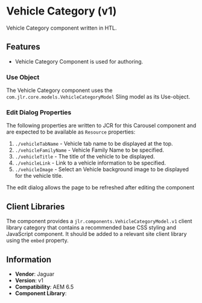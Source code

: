 <!-- Jaguar Component -->
Vehicle Category  (v1)
====
Vehicle Category component written in HTL.

## Features

* Vehicle Category Component is used for authoring.

### Use Object
The Vehicle Category component uses the `com.jlr.core.models.VehicleCategoryModel` Sling model as its Use-object.

### Edit Dialog Properties
The following properties are written to JCR for this Carousel component and are expected to be available as `Resource` properties:

1. `./vehicleTabName` - Vehicle tab name to be displayed at the top.
2. `./vehicleFamilyName` - Vehicle Family Name to be specified.
3. `./vehicleTitle` - The title of the vehicle to be displayed.
4. `./vehicleLink` - Link to a vehicle information to be specified.
5. `./vehicleImage` - Select an Vehicle background image to be displayed for the vehicle title.

The edit dialog allows the page to be refreshed after editing the component

## Client Libraries
The component provides a `jlr.components.VehicleCategoryModel.v1` client library category that contains a recommended base
CSS styling and JavaScript component. It should be added to a relevant site client library using the `embed` property.

## Information
* **Vendor**: Jaguar
* **Version**: v1
* **Compatibility**: AEM 6.5
* **Component Library**:
